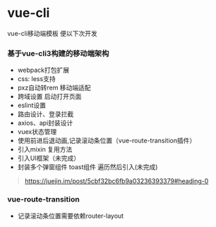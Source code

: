 # vue-cli
vue-cli移动端模板 便以下次开发

### 基于vue-cli3构建的移动端架构
* webpack打包扩展
* css: less支持
* pxz自动转rem 移动端适配
* 跨域设置 启动打开页面
* eslint设置
* 路由设计、登录拦截
* axios、api封装设计
* vuex状态管理
* 使用前进后退动画,记录滚动条位置（vue-route-transition插件）
* 引入mixin 复用方法
* 引入UI框架（未完成）
* 封装多个弹窗组件 toast组件 遍历然后引入(未完成)
> https://juejin.im/post/5cbf32bc6fb9a03236393379#heading-0

### vue-route-transition 
* 记录滚动条位置需要依赖router-layout
